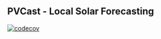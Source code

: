 ## PVCast - Local Solar Forecasting

<!-- PROJECT SHIELDS -->
[![codecov](https://codecov.io/gh/langestefan/pvcast/branch/dev/graph/badge.svg?token=AT7GIZC76Z)](https://codecov.io/gh/langestefan/pvcast)
